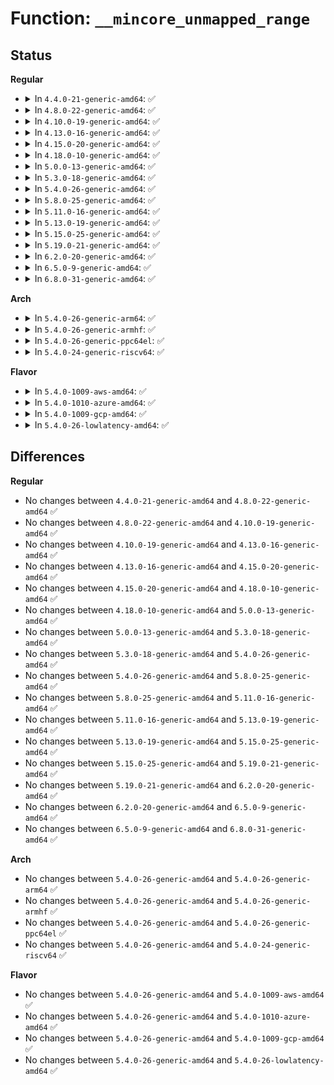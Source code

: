 # Function: <code>__mincore_unmapped_range</code>

## Status
<b>Regular</b>
<ul>
<li>
<details>
<summary>In <code>4.4.0-21-generic-amd64</code>: ✅</summary>

```c
int __mincore_unmapped_range(long unsigned int addr, long unsigned int end, struct vm_area_struct * vma, unsigned char * vec)
```

```json
{
  "name": "__mincore_unmapped_range",
  "collision_type": "Unique Static",
  "inline_type": "No",
  "funcs": [
    {
      "addr": 18446744071580689904,
      "name": "__mincore_unmapped_range",
      "external": false,
      "loc": "mm/mincore.c:84",
      "file": "mm/mincore.c",
      "inline": "seen, unknown",
      "caller_inline": [],
      "caller_func": [
        "mm/mincore.c:mincore_unmapped_range",
        "mm/mincore.c:mincore_pte_range",
        "mm/mincore.c:mincore_pte_range"
      ]
    }
  ],
  "symbols": [
    {
      "addr": 18446744071580689904,
      "name": "__mincore_unmapped_range",
      "section": ".text",
      "bind": "STB_LOCAL",
      "size": 193
    }
  ]
}
```
</details>
</li>
<li>
<details>
<summary>In <code>4.8.0-22-generic-amd64</code>: ✅</summary>

```c
int __mincore_unmapped_range(long unsigned int addr, long unsigned int end, struct vm_area_struct * vma, unsigned char * vec)
```

```json
{
  "name": "__mincore_unmapped_range",
  "collision_type": "Unique Static",
  "inline_type": "No",
  "funcs": [
    {
      "addr": 18446744071580803440,
      "name": "__mincore_unmapped_range",
      "external": false,
      "loc": "mm/mincore.c:84",
      "file": "mm/mincore.c",
      "inline": "seen, unknown",
      "caller_inline": [],
      "caller_func": [
        "mm/mincore.c:mincore_pte_range",
        "mm/mincore.c:mincore_pte_range",
        "mm/mincore.c:mincore_unmapped_range"
      ]
    }
  ],
  "symbols": [
    {
      "addr": 18446744071580803440,
      "name": "__mincore_unmapped_range",
      "section": ".text",
      "bind": "STB_LOCAL",
      "size": 190
    }
  ]
}
```
</details>
</li>
<li>
<details>
<summary>In <code>4.10.0-19-generic-amd64</code>: ✅</summary>

```c
int __mincore_unmapped_range(long unsigned int addr, long unsigned int end, struct vm_area_struct * vma, unsigned char * vec)
```

```json
{
  "name": "__mincore_unmapped_range",
  "collision_type": "Unique Static",
  "inline_type": "No",
  "funcs": [
    {
      "addr": 18446744071580868480,
      "name": "__mincore_unmapped_range",
      "external": false,
      "loc": "mm/mincore.c:85",
      "file": "mm/mincore.c",
      "inline": "seen, unknown",
      "caller_inline": [],
      "caller_func": [
        "mm/mincore.c:mincore_pte_range",
        "mm/mincore.c:mincore_pte_range",
        "mm/mincore.c:mincore_unmapped_range"
      ]
    }
  ],
  "symbols": [
    {
      "addr": 18446744071580868480,
      "name": "__mincore_unmapped_range",
      "section": ".text",
      "bind": "STB_LOCAL",
      "size": 190
    }
  ]
}
```
</details>
</li>
<li>
<details>
<summary>In <code>4.13.0-16-generic-amd64</code>: ✅</summary>

```c
int __mincore_unmapped_range(long unsigned int addr, long unsigned int end, struct vm_area_struct * vma, unsigned char * vec)
```

```json
{
  "name": "__mincore_unmapped_range",
  "collision_type": "Unique Static",
  "inline_type": "No",
  "funcs": [
    {
      "addr": 18446744071580913552,
      "name": "__mincore_unmapped_range",
      "external": false,
      "loc": "mm/mincore.c:86",
      "file": "mm/mincore.c",
      "inline": "seen, unknown",
      "caller_inline": [],
      "caller_func": [
        "mm/mincore.c:mincore_pte_range",
        "mm/mincore.c:mincore_pte_range",
        "mm/mincore.c:mincore_unmapped_range"
      ]
    }
  ],
  "symbols": [
    {
      "addr": 18446744071580913552,
      "name": "__mincore_unmapped_range",
      "section": ".text",
      "bind": "STB_LOCAL",
      "size": 190
    }
  ]
}
```
</details>
</li>
<li>
<details>
<summary>In <code>4.15.0-20-generic-amd64</code>: ✅</summary>

```c
int __mincore_unmapped_range(long unsigned int addr, long unsigned int end, struct vm_area_struct * vma, unsigned char * vec)
```

```json
{
  "name": "__mincore_unmapped_range",
  "collision_type": "Unique Static",
  "inline_type": "No",
  "funcs": [
    {
      "addr": 18446744071581012688,
      "name": "__mincore_unmapped_range",
      "external": false,
      "loc": "mm/mincore.c:87",
      "file": "mm/mincore.c",
      "inline": "seen, unknown",
      "caller_inline": [],
      "caller_func": [
        "mm/mincore.c:mincore_pte_range",
        "mm/mincore.c:mincore_pte_range",
        "mm/mincore.c:mincore_unmapped_range"
      ]
    }
  ],
  "symbols": [
    {
      "addr": 18446744071581012688,
      "name": "__mincore_unmapped_range",
      "section": ".text",
      "bind": "STB_LOCAL",
      "size": 190
    }
  ]
}
```
</details>
</li>
<li>
<details>
<summary>In <code>4.18.0-10-generic-amd64</code>: ✅</summary>

```c
int __mincore_unmapped_range(long unsigned int addr, long unsigned int end, struct vm_area_struct * vma, unsigned char * vec)
```

```json
{
  "name": "__mincore_unmapped_range",
  "collision_type": "Unique Static",
  "inline_type": "No",
  "funcs": [
    {
      "addr": 18446744071581146640,
      "name": "__mincore_unmapped_range",
      "external": false,
      "loc": "mm/mincore.c:87",
      "file": "mm/mincore.c",
      "inline": "seen, unknown",
      "caller_inline": [],
      "caller_func": [
        "mm/mincore.c:mincore_pte_range",
        "mm/mincore.c:mincore_pte_range",
        "mm/mincore.c:mincore_unmapped_range"
      ]
    }
  ],
  "symbols": [
    {
      "addr": 18446744071581146640,
      "name": "__mincore_unmapped_range",
      "section": ".text",
      "bind": "STB_LOCAL",
      "size": 198
    }
  ]
}
```
</details>
</li>
<li>
<details>
<summary>In <code>5.0.0-13-generic-amd64</code>: ✅</summary>

```c
int __mincore_unmapped_range(long unsigned int addr, long unsigned int end, struct vm_area_struct * vma, unsigned char * vec)
```

```json
{
  "name": "__mincore_unmapped_range",
  "collision_type": "Unique Static",
  "inline_type": "No",
  "funcs": [
    {
      "addr": 18446744071581226464,
      "name": "__mincore_unmapped_range",
      "external": false,
      "loc": "mm/mincore.c:87",
      "file": "mm/mincore.c",
      "inline": "seen, unknown",
      "caller_inline": [],
      "caller_func": [
        "mm/mincore.c:mincore_pte_range",
        "mm/mincore.c:mincore_pte_range",
        "mm/mincore.c:mincore_unmapped_range"
      ]
    }
  ],
  "symbols": [
    {
      "addr": 18446744071581226464,
      "name": "__mincore_unmapped_range",
      "section": ".text",
      "bind": "STB_LOCAL",
      "size": 198
    }
  ]
}
```
</details>
</li>
<li>
<details>
<summary>In <code>5.3.0-18-generic-amd64</code>: ✅</summary>

```c
int __mincore_unmapped_range(long unsigned int addr, long unsigned int end, struct vm_area_struct * vma, unsigned char * vec)
```

```json
{
  "name": "__mincore_unmapped_range",
  "collision_type": "Unique Static",
  "inline_type": "No",
  "funcs": [
    {
      "addr": 18446744071581300368,
      "name": "__mincore_unmapped_range",
      "external": false,
      "loc": "mm/mincore.c:95",
      "file": "mm/mincore.c",
      "inline": "seen, unknown",
      "caller_inline": [],
      "caller_func": [
        "mm/mincore.c:mincore_pte_range",
        "mm/mincore.c:mincore_pte_range",
        "mm/mincore.c:mincore_unmapped_range"
      ]
    }
  ],
  "symbols": [
    {
      "addr": 18446744071581300368,
      "name": "__mincore_unmapped_range",
      "section": ".text",
      "bind": "STB_LOCAL",
      "size": 195
    }
  ]
}
```
</details>
</li>
<li>
<details>
<summary>In <code>5.4.0-26-generic-amd64</code>: ✅</summary>

```c
int __mincore_unmapped_range(long unsigned int addr, long unsigned int end, struct vm_area_struct * vma, unsigned char * vec)
```

```json
{
  "name": "__mincore_unmapped_range",
  "collision_type": "Unique Static",
  "inline_type": "No",
  "funcs": [
    {
      "addr": 18446744071581359072,
      "name": "__mincore_unmapped_range",
      "external": false,
      "loc": "mm/mincore.c:95",
      "file": "mm/mincore.c",
      "inline": "seen, unknown",
      "caller_inline": [],
      "caller_func": [
        "mm/mincore.c:mincore_pte_range",
        "mm/mincore.c:mincore_pte_range",
        "mm/mincore.c:mincore_unmapped_range"
      ]
    }
  ],
  "symbols": [
    {
      "addr": 18446744071581359072,
      "name": "__mincore_unmapped_range",
      "section": ".text",
      "bind": "STB_LOCAL",
      "size": 195
    }
  ]
}
```
</details>
</li>
<li>
<details>
<summary>In <code>5.8.0-25-generic-amd64</code>: ✅</summary>

```c
int __mincore_unmapped_range(long unsigned int addr, long unsigned int end, struct vm_area_struct * vma, unsigned char * vec)
```

```json
{
  "name": "__mincore_unmapped_range",
  "collision_type": "Unique Static",
  "inline_type": "No",
  "funcs": [
    {
      "addr": 18446744071581556496,
      "name": "__mincore_unmapped_range",
      "external": false,
      "loc": "mm/mincore.c:95",
      "file": "mm/mincore.c",
      "inline": "seen, unknown",
      "caller_inline": [],
      "caller_func": [
        "mm/mincore.c:mincore_pte_range",
        "mm/mincore.c:mincore_pte_range",
        "mm/mincore.c:mincore_unmapped_range"
      ]
    }
  ],
  "symbols": [
    {
      "addr": 18446744071581556496,
      "name": "__mincore_unmapped_range",
      "section": ".text",
      "bind": "STB_LOCAL",
      "size": 197
    }
  ]
}
```
</details>
</li>
<li>
<details>
<summary>In <code>5.11.0-16-generic-amd64</code>: ✅</summary>

```c
int __mincore_unmapped_range(long unsigned int addr, long unsigned int end, struct vm_area_struct * vma, unsigned char * vec)
```

```json
{
  "name": "__mincore_unmapped_range",
  "collision_type": "Unique Static",
  "inline_type": "No",
  "funcs": [
    {
      "addr": 18446744071581602000,
      "name": "__mincore_unmapped_range",
      "external": false,
      "loc": "mm/mincore.c:71",
      "file": "mm/mincore.c",
      "inline": "seen, unknown",
      "caller_inline": [],
      "caller_func": [
        "mm/mincore.c:mincore_pte_range",
        "mm/mincore.c:mincore_pte_range",
        "mm/mincore.c:mincore_unmapped_range"
      ]
    }
  ],
  "symbols": [
    {
      "addr": 18446744071581602000,
      "name": "__mincore_unmapped_range",
      "section": ".text",
      "bind": "STB_LOCAL",
      "size": 334
    }
  ]
}
```
</details>
</li>
<li>
<details>
<summary>In <code>5.13.0-19-generic-amd64</code>: ✅</summary>

```c
int __mincore_unmapped_range(long unsigned int addr, long unsigned int end, struct vm_area_struct * vma, unsigned char * vec)
```

```json
{
  "name": "__mincore_unmapped_range",
  "collision_type": "Unique Static",
  "inline_type": "No",
  "funcs": [
    {
      "addr": 18446744071581624528,
      "name": "__mincore_unmapped_range",
      "external": false,
      "loc": "mm/mincore.c:71",
      "file": "mm/mincore.c",
      "inline": "seen, unknown",
      "caller_inline": [],
      "caller_func": [
        "mm/mincore.c:mincore_pte_range",
        "mm/mincore.c:mincore_pte_range",
        "mm/mincore.c:mincore_unmapped_range"
      ]
    }
  ],
  "symbols": [
    {
      "addr": 18446744071581624528,
      "name": "__mincore_unmapped_range",
      "section": ".text",
      "bind": "STB_LOCAL",
      "size": 334
    }
  ]
}
```
</details>
</li>
<li>
<details>
<summary>In <code>5.15.0-25-generic-amd64</code>: ✅</summary>

```c
int __mincore_unmapped_range(long unsigned int addr, long unsigned int end, struct vm_area_struct * vma, unsigned char * vec)
```

```json
{
  "name": "__mincore_unmapped_range",
  "collision_type": "Unique Static",
  "inline_type": "No",
  "funcs": [
    {
      "addr": 18446744071581892016,
      "name": "__mincore_unmapped_range",
      "external": false,
      "loc": "mm/mincore.c:71",
      "file": "mm/mincore.c",
      "inline": "seen, unknown",
      "caller_inline": [],
      "caller_func": [
        "mm/mincore.c:mincore_pte_range",
        "mm/mincore.c:mincore_pte_range",
        "mm/mincore.c:mincore_unmapped_range"
      ]
    }
  ],
  "symbols": [
    {
      "addr": 18446744071581892016,
      "name": "__mincore_unmapped_range",
      "section": ".text",
      "bind": "STB_LOCAL",
      "size": 331
    }
  ]
}
```
</details>
</li>
<li>
<details>
<summary>In <code>5.19.0-21-generic-amd64</code>: ✅</summary>

```c
int __mincore_unmapped_range(long unsigned int addr, long unsigned int end, struct vm_area_struct * vma, unsigned char * vec)
```

```json
{
  "name": "__mincore_unmapped_range",
  "collision_type": "Unique Static",
  "inline_type": "No",
  "funcs": [
    {
      "addr": 18446744071582289936,
      "name": "__mincore_unmapped_range",
      "external": false,
      "loc": "mm/mincore.c:72",
      "file": "mm/mincore.c",
      "inline": "seen, unknown",
      "caller_inline": [],
      "caller_func": [
        "mm/mincore.c:mincore_pte_range",
        "mm/mincore.c:mincore_pte_range",
        "mm/mincore.c:mincore_unmapped_range"
      ]
    }
  ],
  "symbols": [
    {
      "addr": 18446744071582289936,
      "name": "__mincore_unmapped_range",
      "section": ".text",
      "bind": "STB_LOCAL",
      "size": 464
    }
  ]
}
```
</details>
</li>
<li>
<details>
<summary>In <code>6.2.0-20-generic-amd64</code>: ✅</summary>

```c
int __mincore_unmapped_range(long unsigned int addr, long unsigned int end, struct vm_area_struct * vma, unsigned char * vec)
```

```json
{
  "name": "__mincore_unmapped_range",
  "collision_type": "Unique Static",
  "inline_type": "No",
  "funcs": [
    {
      "addr": 18446744071582781696,
      "name": "__mincore_unmapped_range",
      "external": false,
      "loc": "mm/mincore.c:72",
      "file": "mm/mincore.c",
      "inline": "seen, unknown",
      "caller_inline": [],
      "caller_func": [
        "mm/mincore.c:mincore_pte_range",
        "mm/mincore.c:mincore_pte_range",
        "mm/mincore.c:mincore_unmapped_range"
      ]
    }
  ],
  "symbols": [
    {
      "addr": 18446744071582781696,
      "name": "__mincore_unmapped_range",
      "section": ".text",
      "bind": "STB_LOCAL",
      "size": 207
    }
  ]
}
```
</details>
</li>
<li>
<details>
<summary>In <code>6.5.0-9-generic-amd64</code>: ✅</summary>

```c
int __mincore_unmapped_range(long unsigned int addr, long unsigned int end, struct vm_area_struct * vma, unsigned char * vec)
```

```json
{
  "name": "__mincore_unmapped_range",
  "collision_type": "Unique Static",
  "inline_type": "No",
  "funcs": [
    {
      "addr": 18446744071582998080,
      "name": "__mincore_unmapped_range",
      "external": false,
      "loc": "mm/mincore.c:72",
      "file": "mm/mincore.c",
      "inline": "seen, unknown",
      "caller_inline": [],
      "caller_func": [
        "mm/mincore.c:mincore_pte_range",
        "mm/mincore.c:mincore_unmapped_range"
      ]
    }
  ],
  "symbols": [
    {
      "addr": 18446744071582998080,
      "name": "__mincore_unmapped_range",
      "section": ".text",
      "bind": "STB_LOCAL",
      "size": 216
    }
  ]
}
```
</details>
</li>
<li>
<details>
<summary>In <code>6.8.0-31-generic-amd64</code>: ✅</summary>

```c
int __mincore_unmapped_range(long unsigned int addr, long unsigned int end, struct vm_area_struct * vma, unsigned char * vec)
```

```json
{
  "name": "__mincore_unmapped_range",
  "collision_type": "Unique Static",
  "inline_type": "No",
  "funcs": [
    {
      "addr": 18446744071583177488,
      "name": "__mincore_unmapped_range",
      "external": false,
      "loc": "mm/mincore.c:72",
      "file": "mm/mincore.c",
      "inline": "seen, unknown",
      "caller_inline": [],
      "caller_func": [
        "mm/mincore.c:mincore_pte_range",
        "mm/mincore.c:mincore_unmapped_range"
      ]
    }
  ],
  "symbols": [
    {
      "addr": 18446744071583177488,
      "name": "__mincore_unmapped_range",
      "section": ".text",
      "bind": "STB_LOCAL",
      "size": 188
    }
  ]
}
```
</details>
</li>
</ul>
<b>Arch</b>
<ul>
<li>
<details>
<summary>In <code>5.4.0-26-generic-arm64</code>: ✅</summary>

```c
int __mincore_unmapped_range(long unsigned int addr, long unsigned int end, struct vm_area_struct * vma, unsigned char * vec)
```

```json
{
  "name": "__mincore_unmapped_range",
  "collision_type": "Unique Static",
  "inline_type": "No",
  "funcs": [
    {
      "addr": 18446603336492764600,
      "name": "__mincore_unmapped_range",
      "external": false,
      "loc": "mm/mincore.c:95",
      "file": "mm/mincore.c",
      "inline": "seen, unknown",
      "caller_inline": [],
      "caller_func": [
        "mm/mincore.c:mincore_pte_range",
        "mm/mincore.c:mincore_pte_range",
        "mm/mincore.c:mincore_unmapped_range"
      ]
    }
  ],
  "symbols": [
    {
      "addr": 18446603336492764600,
      "name": "__mincore_unmapped_range",
      "section": ".text",
      "bind": "STB_LOCAL",
      "size": 236
    }
  ]
}
```
</details>
</li>
<li>
<details>
<summary>In <code>5.4.0-26-generic-armhf</code>: ✅</summary>

```c
int __mincore_unmapped_range(long unsigned int addr, long unsigned int end, struct vm_area_struct * vma, unsigned char * vec)
```

```json
{
  "name": "__mincore_unmapped_range",
  "collision_type": "Unique Static",
  "inline_type": "No",
  "funcs": [
    {
      "addr": 3226584248,
      "name": "__mincore_unmapped_range",
      "external": false,
      "loc": "mm/mincore.c:95",
      "file": "mm/mincore.c",
      "inline": "seen, unknown",
      "caller_inline": [],
      "caller_func": [
        "mm/mincore.c:mincore_pte_range",
        "mm/mincore.c:mincore_unmapped_range"
      ]
    }
  ],
  "symbols": [
    {
      "addr": 3226584248,
      "name": "__mincore_unmapped_range",
      "section": ".text",
      "bind": "STB_LOCAL",
      "size": 160
    }
  ]
}
```
</details>
</li>
<li>
<details>
<summary>In <code>5.4.0-26-generic-ppc64el</code>: ✅</summary>

```c
int __mincore_unmapped_range(long unsigned int addr, long unsigned int end, struct vm_area_struct * vma, unsigned char * vec)
```

```json
{
  "name": "__mincore_unmapped_range",
  "collision_type": "Unique Static",
  "inline_type": "No",
  "funcs": [
    {
      "addr": 13835058055286128096,
      "name": "__mincore_unmapped_range",
      "external": false,
      "loc": "mm/mincore.c:95",
      "file": "mm/mincore.c",
      "inline": "seen, unknown",
      "caller_inline": [],
      "caller_func": [
        "mm/mincore.c:mincore_pte_range",
        "mm/mincore.c:mincore_pte_range",
        "mm/mincore.c:mincore_pte_range",
        "mm/mincore.c:mincore_unmapped_range"
      ]
    }
  ],
  "symbols": [
    {
      "addr": 13835058055286128096,
      "name": "__mincore_unmapped_range",
      "section": ".text",
      "bind": "STB_LOCAL",
      "size": 348
    }
  ]
}
```
</details>
</li>
<li>
<details>
<summary>In <code>5.4.0-24-generic-riscv64</code>: ✅</summary>

```c
int __mincore_unmapped_range(long unsigned int addr, long unsigned int end, struct vm_area_struct * vma, unsigned char * vec)
```

```json
{
  "name": "__mincore_unmapped_range",
  "collision_type": "Unique Static",
  "inline_type": "No",
  "funcs": [
    {
      "addr": 18446743936272742896,
      "name": "__mincore_unmapped_range",
      "external": false,
      "loc": "mm/mincore.c:95",
      "file": "mm/mincore.c",
      "inline": "seen, unknown",
      "caller_inline": [],
      "caller_func": [
        "mm/mincore.c:mincore_pte_range",
        "mm/mincore.c:mincore_unmapped_range"
      ]
    }
  ],
  "symbols": [
    {
      "addr": 18446743936272742896,
      "name": "__mincore_unmapped_range",
      "section": ".text",
      "bind": "STB_LOCAL",
      "size": 186
    }
  ]
}
```
</details>
</li>
</ul>
<b>Flavor</b>
<ul>
<li>
<details>
<summary>In <code>5.4.0-1009-aws-amd64</code>: ✅</summary>

```c
int __mincore_unmapped_range(long unsigned int addr, long unsigned int end, struct vm_area_struct * vma, unsigned char * vec)
```

```json
{
  "name": "__mincore_unmapped_range",
  "collision_type": "Unique Static",
  "inline_type": "No",
  "funcs": [
    {
      "addr": 18446744071581327920,
      "name": "__mincore_unmapped_range",
      "external": false,
      "loc": "mm/mincore.c:95",
      "file": "mm/mincore.c",
      "inline": "seen, unknown",
      "caller_inline": [],
      "caller_func": [
        "mm/mincore.c:mincore_pte_range",
        "mm/mincore.c:mincore_pte_range",
        "mm/mincore.c:mincore_unmapped_range"
      ]
    }
  ],
  "symbols": [
    {
      "addr": 18446744071581327920,
      "name": "__mincore_unmapped_range",
      "section": ".text",
      "bind": "STB_LOCAL",
      "size": 195
    }
  ]
}
```
</details>
</li>
<li>
<details>
<summary>In <code>5.4.0-1010-azure-amd64</code>: ✅</summary>

```c
int __mincore_unmapped_range(long unsigned int addr, long unsigned int end, struct vm_area_struct * vma, unsigned char * vec)
```

```json
{
  "name": "__mincore_unmapped_range",
  "collision_type": "Unique Static",
  "inline_type": "No",
  "funcs": [
    {
      "addr": 18446744071581271744,
      "name": "__mincore_unmapped_range",
      "external": false,
      "loc": "mm/mincore.c:95",
      "file": "mm/mincore.c",
      "inline": "seen, unknown",
      "caller_inline": [],
      "caller_func": [
        "mm/mincore.c:mincore_pte_range",
        "mm/mincore.c:mincore_pte_range",
        "mm/mincore.c:mincore_unmapped_range"
      ]
    }
  ],
  "symbols": [
    {
      "addr": 18446744071581271744,
      "name": "__mincore_unmapped_range",
      "section": ".text",
      "bind": "STB_LOCAL",
      "size": 195
    }
  ]
}
```
</details>
</li>
<li>
<details>
<summary>In <code>5.4.0-1009-gcp-amd64</code>: ✅</summary>

```c
int __mincore_unmapped_range(long unsigned int addr, long unsigned int end, struct vm_area_struct * vma, unsigned char * vec)
```

```json
{
  "name": "__mincore_unmapped_range",
  "collision_type": "Unique Static",
  "inline_type": "No",
  "funcs": [
    {
      "addr": 18446744071581319120,
      "name": "__mincore_unmapped_range",
      "external": false,
      "loc": "mm/mincore.c:95",
      "file": "mm/mincore.c",
      "inline": "seen, unknown",
      "caller_inline": [],
      "caller_func": [
        "mm/mincore.c:mincore_pte_range",
        "mm/mincore.c:mincore_pte_range",
        "mm/mincore.c:mincore_unmapped_range"
      ]
    }
  ],
  "symbols": [
    {
      "addr": 18446744071581319120,
      "name": "__mincore_unmapped_range",
      "section": ".text",
      "bind": "STB_LOCAL",
      "size": 195
    }
  ]
}
```
</details>
</li>
<li>
<details>
<summary>In <code>5.4.0-26-lowlatency-amd64</code>: ✅</summary>

```c
int __mincore_unmapped_range(long unsigned int addr, long unsigned int end, struct vm_area_struct * vma, unsigned char * vec)
```

```json
{
  "name": "__mincore_unmapped_range",
  "collision_type": "Unique Static",
  "inline_type": "No",
  "funcs": [
    {
      "addr": 18446744071581383104,
      "name": "__mincore_unmapped_range",
      "external": false,
      "loc": "mm/mincore.c:95",
      "file": "mm/mincore.c",
      "inline": "seen, unknown",
      "caller_inline": [],
      "caller_func": [
        "mm/mincore.c:mincore_pte_range",
        "mm/mincore.c:mincore_pte_range",
        "mm/mincore.c:mincore_unmapped_range"
      ]
    }
  ],
  "symbols": [
    {
      "addr": 18446744071581383104,
      "name": "__mincore_unmapped_range",
      "section": ".text",
      "bind": "STB_LOCAL",
      "size": 195
    }
  ]
}
```
</details>
</li>
</ul>

## Differences
<b>Regular</b>
<ul>
<li>
No changes between <code>4.4.0-21-generic-amd64</code> and <code>4.8.0-22-generic-amd64</code> ✅
</li>
<li>
No changes between <code>4.8.0-22-generic-amd64</code> and <code>4.10.0-19-generic-amd64</code> ✅
</li>
<li>
No changes between <code>4.10.0-19-generic-amd64</code> and <code>4.13.0-16-generic-amd64</code> ✅
</li>
<li>
No changes between <code>4.13.0-16-generic-amd64</code> and <code>4.15.0-20-generic-amd64</code> ✅
</li>
<li>
No changes between <code>4.15.0-20-generic-amd64</code> and <code>4.18.0-10-generic-amd64</code> ✅
</li>
<li>
No changes between <code>4.18.0-10-generic-amd64</code> and <code>5.0.0-13-generic-amd64</code> ✅
</li>
<li>
No changes between <code>5.0.0-13-generic-amd64</code> and <code>5.3.0-18-generic-amd64</code> ✅
</li>
<li>
No changes between <code>5.3.0-18-generic-amd64</code> and <code>5.4.0-26-generic-amd64</code> ✅
</li>
<li>
No changes between <code>5.4.0-26-generic-amd64</code> and <code>5.8.0-25-generic-amd64</code> ✅
</li>
<li>
No changes between <code>5.8.0-25-generic-amd64</code> and <code>5.11.0-16-generic-amd64</code> ✅
</li>
<li>
No changes between <code>5.11.0-16-generic-amd64</code> and <code>5.13.0-19-generic-amd64</code> ✅
</li>
<li>
No changes between <code>5.13.0-19-generic-amd64</code> and <code>5.15.0-25-generic-amd64</code> ✅
</li>
<li>
No changes between <code>5.15.0-25-generic-amd64</code> and <code>5.19.0-21-generic-amd64</code> ✅
</li>
<li>
No changes between <code>5.19.0-21-generic-amd64</code> and <code>6.2.0-20-generic-amd64</code> ✅
</li>
<li>
No changes between <code>6.2.0-20-generic-amd64</code> and <code>6.5.0-9-generic-amd64</code> ✅
</li>
<li>
No changes between <code>6.5.0-9-generic-amd64</code> and <code>6.8.0-31-generic-amd64</code> ✅
</li>
</ul>
<b>Arch</b>
<ul>
<li>
No changes between <code>5.4.0-26-generic-amd64</code> and <code>5.4.0-26-generic-arm64</code> ✅
</li>
<li>
No changes between <code>5.4.0-26-generic-amd64</code> and <code>5.4.0-26-generic-armhf</code> ✅
</li>
<li>
No changes between <code>5.4.0-26-generic-amd64</code> and <code>5.4.0-26-generic-ppc64el</code> ✅
</li>
<li>
No changes between <code>5.4.0-26-generic-amd64</code> and <code>5.4.0-24-generic-riscv64</code> ✅
</li>
</ul>
<b>Flavor</b>
<ul>
<li>
No changes between <code>5.4.0-26-generic-amd64</code> and <code>5.4.0-1009-aws-amd64</code> ✅
</li>
<li>
No changes between <code>5.4.0-26-generic-amd64</code> and <code>5.4.0-1010-azure-amd64</code> ✅
</li>
<li>
No changes between <code>5.4.0-26-generic-amd64</code> and <code>5.4.0-1009-gcp-amd64</code> ✅
</li>
<li>
No changes between <code>5.4.0-26-generic-amd64</code> and <code>5.4.0-26-lowlatency-amd64</code> ✅
</li>
</ul>
